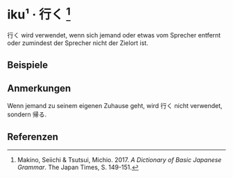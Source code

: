 ---
---

<script setup>
import Example from "../components/Example.vue"
</script>

# iku¹ · 行く [^1]

行く wird verwendet, wenn sich jemand oder etwas vom Sprecher entfernt oder zumindest der Sprecher nicht der Zielort ist.

## Beispiele

<Example jp="田中さんは来週アメリカへ行く。" de="Herr Tanaka geht nächste Woche nach Amerika." />
<Example jp="私は毎朝八時に会社に行く。" de="Ich gehe jeden Morgen um 8 Uhr zur Arbeit." />

## Anmerkungen

Wenn jemand zu seinem eigenen Zuhause geht, wird 行く nicht verwendet, sondern 帰る.

## Referenzen

[^1]: Makino, Seiichi & Tsutsui, Michio. 2017. *A Dictionary of Basic Japanese Grammar*. The Japan Times, S. 149-151.
